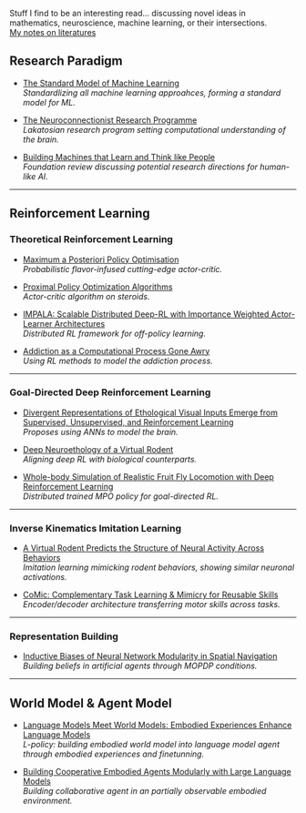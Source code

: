 Stuff I find to be an interesting read... discussing novel ideas in mathematics, neuroscience, machine learning, or their intersections.  
[My notes on literatures](../literature/notes.md)


## Research Paradigm

- [The Standard Model of Machine Learning](https://hdsr.mitpress.mit.edu/pub/zkib7xth/release/2)  
  *Standardlizing all machine learning approahces, forming a standard model for ML.*

- [The Neuroconnectionist Research Programme](https://www.nature.com/articles/s41583-023-00705-w)  
  *Lakatosian research program setting computational understanding of the brain.*

- [Building Machines that Learn and Think like People](https://www.cambridge.org/core/journals/behavioral-and-brain-sciences/article/building-machines-that-learn-and-think-like-people/A9535B1D745A0377E16C590E14B94993)  
  *Foundation review discussing potential research directions for human-like AI.*

---
## Reinforcement Learning

### Theoretical Reinforcement Learning

- [Maximum a Posteriori Policy Optimisation](https://arxiv.org/abs/1806.06920)  
  *Probabilistic flavor-infused cutting-edge actor-critic.*

- [Proximal Policy Optimization Algorithms](https://arxiv.org/abs/1707.06347)  
  *Actor-critic algorithm on steroids.*

- [IMPALA: Scalable Distributed Deep-RL with Importance Weighted Actor-Learner Architectures](https://arxiv.org/abs/1802.01561)  
  *Distributed RL framework for off-policy learning.*

- [Addiction as a Computational Process Gone Awry](http://redishlab.neuroscience.umn.edu/Papers/2004%20Redish%20Addiction.pdf)  
  *Using RL methods to model the addiction process.*

---

### Goal-Directed Deep Reinforcement Learning

- [Divergent Representations of Ethological Visual Inputs Emerge from Supervised, Unsupervised, and Reinforcement Learning](https://arxiv.org/abs/1911.09451)  
  *Proposes using ANNs to model the brain.*

- [Deep Neuroethology of a Virtual Rodent](https://arxiv.org/abs/1911.09451)  
  *Aligning deep RL with biological counterparts.*

- [Whole-body Simulation of Realistic Fruit Fly Locomotion with Deep Reinforcement Learning](https://www.biorxiv.org/content/10.1101/2024.03.11.584515v1)  
  *Distributed trained MPO policy for goal-directed RL.*

---

### Inverse Kinematics Imitation Learning

- [A Virtual Rodent Predicts the Structure of Neural Activity Across Behaviors](https://www.nature.com/articles/s41586-024-07633-4)  
  *Imitation learning mimicking rodent behaviors, showing similar neuronal activations.*

- [CoMic: Complementary Task Learning & Mimicry for Reusable Skills](https://proceedings.mlr.press/v119/hasenclever20a.html)  
  *Encoder/decoder architecture transferring motor skills across tasks.*

---

### Representation Building

- [Inductive Biases of Neural Network Modularity in Spatial Navigation](https://www.science.org/doi/pdf/10.1126/sciadv.adk1256)  
  *Building beliefs in artificial agents through MOPDP conditions.*

---

## World Model & Agent Model

- [Language Models Meet World Models: Embodied Experiences Enhance Language Models](https://arxiv.org/pdf/2305.10626)   
  *L-policy: building embodied world model into language model agent through embodied experiences and finetunning.*

- [Building Cooperative Embodied Agents Modularly with Large Language Models](https://arxiv.org/pdf/2307.02485)   
  *Building collaborative agent in an partially observable embodied environment.*